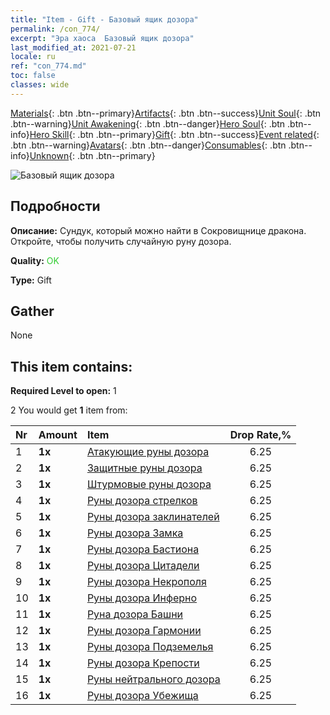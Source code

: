 ```yaml
---
title: "Item - Gift - Базовый ящик дозора"
permalink: /con_774/
excerpt: "Эра хаоса  Базовый ящик дозора"
last_modified_at: 2021-07-21
locale: ru
ref: "con_774.md"
toc: false
classes: wide
---
```

 [Materials](/ItemsRU/){: .btn .btn--primary}[Artifacts](/ItemsRU/Artifacts/){: .btn .btn--success}[Unit Soul](/ItemsRU/UnitSoul/){: .btn .btn--warning}[Unit Awakening](/ItemsRU/UnitAwakening/){: .btn .btn--danger}[Hero Soul](/ItemsRU/HeroSoul/){: .btn .btn--info}[Hero Skill](/ItemsRU/HeroSkill/){: .btn .btn--primary}[Gift](/ItemsRU/Gift/){: .btn .btn--success}[Event related](/ItemsRU/Events/){: .btn .btn--warning}[Avatars](/ItemsRU/Avatars/){: .btn .btn--danger}[Consumables](/ItemsRU/Consumables/){: .btn .btn--info}[Unknown](/ItemsRU/Unknown/){: .btn .btn--primary}

 ![Базовый ящик дозора](/images/t/i_tujianhezi1.png)

## Подробности
 **Описание:** Сундук, который можно найти в Сокровищнице дракона. Откройте, чтобы получить случайную руну дозора.

 **Quality:** <span style="color: #32CD32">OK</span>

 **Type:** Gift

## Gather

  None

## This item contains:

 **Required Level to open:** 1

 2 You would get **1** item  from:

  | Nr | Amount |     Item    | Drop Rate,% |
  |:---|:-------|:------------|:---------:|
  | 1 |  **1x** | [Атакующие руны дозора](/ItemsRU/con_734/) | 6.25 | 
  | 2 |  **1x** | [Защитные руны дозора](/ItemsRU/con_739/) | 6.25 | 
  | 3 |  **1x** | [Штурмовые руны дозора](/ItemsRU/con_741/) | 6.25 | 
  | 4 |  **1x** | [Руны дозора стрелков](/ItemsRU/con_742/) | 6.25 | 
  | 5 |  **1x** | [Руны дозора заклинателей](/ItemsRU/con_746/) | 6.25 | 
  | 6 |  **1x** | [Руны дозора Замка](/ItemsRU/con_752/) | 6.25 | 
  | 7 |  **1x** | [Руны дозора Бастиона](/ItemsRU/con_753/) | 6.25 | 
  | 8 |  **1x** | [Руны дозора Цитадели](/ItemsRU/con_754/) | 6.25 | 
  | 9 |  **1x** | [Руны дозора Некрополя](/ItemsRU/con_755/) | 6.25 | 
  | 10 |  **1x** | [Руны дозора Инферно](/ItemsRU/con_777/) | 6.25 | 
  | 11 |  **1x** | [Руна дозора Башни](/ItemsRU/con_785/) | 6.25 | 
  | 12 |  **1x** | [Руны дозора Гармонии](/ItemsRU/con_791/) | 6.25 | 
  | 13 |  **1x** | [Руны дозора Подземелья](/ItemsRU/con_792/) | 6.25 | 
  | 14 |  **1x** | [Руны дозора Крепости](/ItemsRU/con_818/) | 6.25 | 
  | 15 |  **1x** | [Руны нейтрального дозора](/ItemsRU/con_869/) | 6.25 | 
  | 16 |  **1x** | [Руны дозора Убежища](/ItemsRU/con_868/) | 6.25 | 
